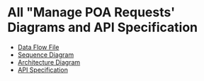 # All "Manage POA Requests' Diagrams and API Specification

- [Data Flow File](https://github.com/department-of-veterans-affairs/va.gov-team/blob/master/products/accredited-representative-facing/engineering/pilot-data-flow-diagram.png)
- [Sequence Diagram](https://github.com/department-of-veterans-affairs/va.gov-team/blob/master/products/accredited-representative-facing/engineering/pilot-sequence-diagram.png)
- [Architecture Diagram](https://github.com/department-of-veterans-affairs/va.gov-team/blob/master/products/accredited-representative-facing/engineering/pilot-architecture-diagram.png)
- [API Specification](https://github.com/department-of-veterans-affairs/va.gov-team/blob/master/products/accredited-representative-facing/engineering/api_specification.md)
